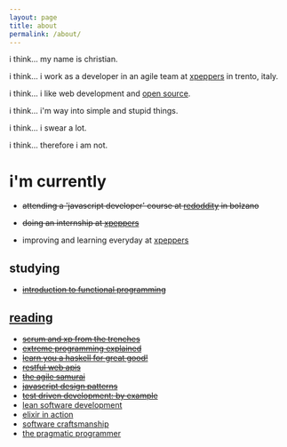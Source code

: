 ```yaml
---
layout: page
title: about
permalink: /about/
---
```


i think... my name is christian.

i think... i work as a developer in an agile team at [xpeppers](http://xpeppers.com/) in trento, italy.

i think... i like web development and [open source](https://github.com/christian-fei).

i think... i'm way into simple and stupid things.

i think... i swear a lot.

i think... therefore i am not.

# i'm currently

- ~~attending a 'javascript developer' course at <a href="http://www.redoddity.it/courses/fse-javascript-developer/" class="imp" target="_blank">redoddity</a> in bolzano~~

- ~~doing an internship at <a href="http://xpeppers.com">xpeppers</a>~~

- improving and learning everyday at [xpeppers](http://xpeppers.com)



## studying

- ~~[introduction to functional programming](https://www.edx.org/course/introduction-functional-programming-delftx-fp101x-0)~~



## [reading](https://www.goodreads.com/user/show/38117692-christian-fei)

- ~~[scrum and xp from the trenches](https://www.goodreads.com/book/show/2455391.scrum_and_xp_from_the_trenches)~~
- ~~[extreme programming explained](https://www.goodreads.com/book/show/67833.extreme_programming_explained)~~
- ~~[learn you a haskell for great good!](https://www.goodreads.com/book/show/6593810-learn-you-a-haskell-for-great-good)~~
- ~~[restful web apis](https://www.goodreads.com/book/show/17346969-restful-web-apis?from_search=true&search_version=service)~~
- ~~[the agile samurai](https://www.goodreads.com/book/show/8248700-the-agile-samurai)~~
- ~~[javascript design patterns](https://www.goodreads.com/book/show/14289134-learning-javascript-design-patterns)~~
- ~~[test driven development: by example](https://www.goodreads.com/book/show/387190.test_driven_development?from_search=true&search_version=service)~~
- [lean software development](https://www.goodreads.com/book/show/194338.lean_software_development?from_search=true&search_version=service)
- [elixir in action](https://www.goodreads.com/book/show/20524444-elixir-in-action)
- [software craftsmanship](https://www.goodreads.com/book/show/18054154-software-craftsmanship)
- [the pragmatic programmer](https://www.goodreads.com/book/show/4099.the_pragmatic_programmer)
